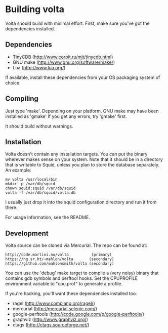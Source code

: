
Building volta
===============

Volta should build with minimal effort.  First, make sure you've got the
dependencies installed.


Dependencies
------------

 - TinyCDB  (http://www.corpit.ru/mjt/tinycdb.html)
 - GNU make (http://www.gnu.org/software/make/)
 - Lua      (http://www.lua.org/)

If available, install these dependencies from your OS packaging system
of choice.


Compiling
---------

Just type 'make'.  Depending on your platform, GNU make may have been
installed as 'gmake' If you get any errors, try 'gmake' first.

It should build without warnings.


Installation
------------

Volta doesn't contain any installation targets.  You can put the binary
wherever makes sense on your system.  Note that it should be in a
directory that is writable to Squid, unless you plan to store the
database separately.  An example:

	mv volta /usr/local/bin
	mkdir -p /var/db/squid
	chown squid:squid /var/db/squid
	volta -f /var/db/squid/volta.db

I usually just drop it into the squid configuration directory and run it
from there.

For usage information, see the README.


Development
-----------

Volta source can be cloned via Mercurial.  The repo can be found at:

	http://code.martini.nu/volta          (primary)
	https://hg.sr.ht/~mahlon/volta       (secondary)
	https://github.com/mahlonsmith/volta (secondary)

You can use the 'debug' make target to compile a (very noisy) binary
that contains gdb symbols and perftool hooks.  Set the CPUPROFILE
environment variable to "cpu.prof" to generate a profile.

If you're hacking, you'll want these dependencies installed too.

  - ragel (http://www.complang.org/ragel/)
  - mercurial (http://mercurial.selenic.com/)
  - google-perftools (http://code.google.com/p/google-perftools/)
  - graphviz (http://www.graphviz.org/)
  - ctags (http://ctags.sourceforge.net/)

